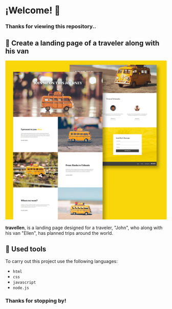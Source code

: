 
# ¡Welcome! 👋
### Thanks for viewing this repository..

## 🚌 Create a landing page of a traveler along with his van 

![Page Layout Preview](./public/images/image-preview.jpg)

**travellen**, is a landing page designed for a traveler, "John", who along with his van "Ellen", has planned trips around the world. 

## 🧰 Used tools
To carry out this project use the following languages:
- `html`
- `css`
- `javascript`
- `node.js`

### Thanks for stopping by!
